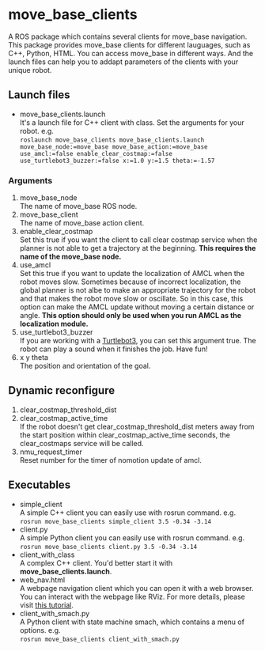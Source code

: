 # move_base_clients
A ROS package which contains several clients for move_base navigation.  
This package provides move_base clients for different lauguages, such as C++, Python, HTML. You can access move_base in different ways. And the launch files can help you to addapt parameters of the clients with your unique robot.  
## Launch files
* move_base_clients.launch  
It's a launch file for C++ client with class. Set the arguments for your robot. e.g.  
`roslaunch move_base_clients move_base_clients.launch move_base_node:=move_base move_base_action:=move_base use_amcl:=false enable_clear_costmap:=false use_turtlebot3_buzzer:=false x:=1.0 y:=1.5 theta:=-1.57`  
### Arguments
1. move_base_node  
The name of move_base ROS node.
2. move_base_client  
The name of move_base action client.  
3. enable_clear_costmap  
Set this true if you want the client to call clear costmap service when the planner is not able to get a trajectory at the beginning. **This requires the name of the move_base node.**  
4. use_amcl  
Set this true if you want to update the localization of AMCL when the robot moves slow. Sometimes because of incorrect localization, the global planner is not albe to make an appropriate trajectory for the robot and that makes the robot move slow or oscillate. So in this case, this option can make the AMCL update without moving a certain distance or angle. **This option should only be used when you run AMCL as the localization module.**  
5. use_turtlebot3_buzzer  
If you are working with a [Turtlebot3](http://emanual.robotis.com/docs/en/platform/turtlebot3/overview/), you can set this argument true. The robot can play a sound when it finishes the job. Have fun!  
6. x y theta  
The position and orientation of the goal.  
## Dynamic reconfigure
1. clear_costmap_threshold_dist  
2. clear_costmap_active_time  
If the robot doesn't get clear_costmap_threshold_dist meters away from the start position within clear_costmap_active_time seconds, the clear_costmaps service will be called.  
3. nmu_request_timer  
Reset number for the timer of nomotion update of amcl.  
## Executables
* simple_client  
A simple C++ client you can easily use with rosrun command. e.g.  
`rosrun move_base_clients simple_client 3.5 -0.34 -3.14`
* client.py  
A simple Python client you can easily use with rosrun command. e.g.  
`rosrun move_base_clients client.py 3.5 -0.34 -3.14`
* client_with_class  
A complex C++ client. You'd better start it with **move_base_clients.launch**.  
* web_nav.html  
A webpage navigation client which you can open it with a web browser. You can interact with the webpage like RViz. For more details, please visit [this tutorial](http://wiki.ros.org/nav2djs/Tutorials/CreatingABasicNav2DWidget).  
* client_with_smach.py  
A Python client with state machine smach, which contains a menu of options. e.g.  
`rosrun move_base_clients client_with_smach.py`  